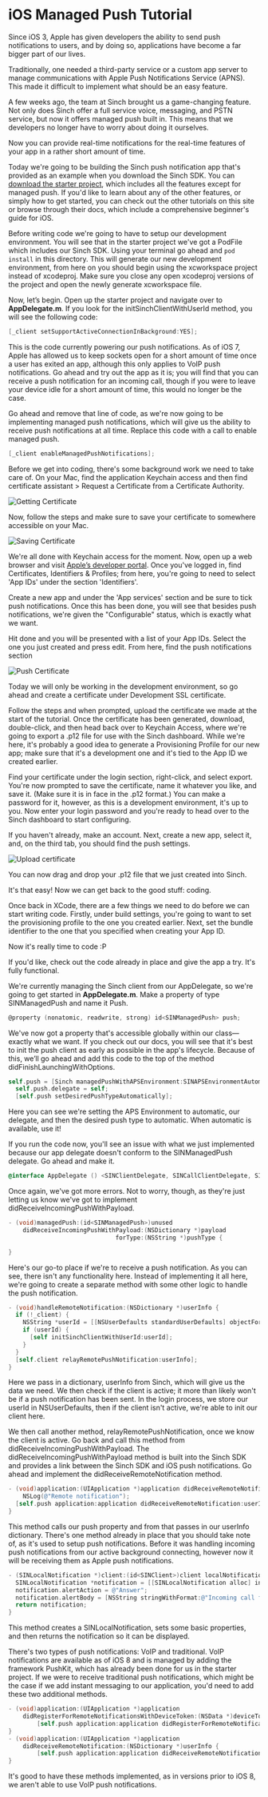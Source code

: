 # iOS Managed Push Tutorial
Since iOS 3, Apple has given developers the ability to send push notifications to users, and by doing so, applications have become a far bigger part of our lives. 

Traditionally, one needed a third-party service or a custom app server to manage communications with Apple Push Notifications Service (APNS). This made it difficult to implement what should be an easy feature.

A few weeks ago, the team at Sinch brought us a game-changing feature. Not only does Sinch offer a full service voice, messaging, and PSTN service, but now it offers managed push built in. This means that we developers no longer have to worry about doing it ourselves. 

Now you can provide real-time notifications for the real-time features of your app in a rather short amount of time. 

Today we're going to be building the Sinch push notification app that's provided as an example when you download the Sinch SDK. You can [download the starter project](https://github.com/sinch/ios-managed-push-tutorial), which includes all the features except for managed push. If you'd like to learn about any of the other features, or simply how to get started, you can check out the other tutorials on this site or browse through their docs, which include a comprehensive beginner's guide for iOS.

Before writing code we're going to have to setup our development environment. You will see that in the starter project we've got a PodFile which includes our Sinch SDK. Using your terminal go ahead and `pod install` in this directory. This will generate our new development environment, from here on you should begin using the xcworkspace project instead of xcodeproj. Make sure you close any open xcodeproj versions of the project and open the newly generate xcworkspace file.

Now, let’s begin. Open up the starter project and navigate over to **AppDelegate.m**. If you look for the initSinchClientWithUserId method, you will see the following code:

```objective-c
[_client setSupportActiveConnectionInBackground:YES];
```

This is the code currently powering our push notifications. As of iOS 7, Apple has allowed us to keep sockets open for a short amount of time once a user has exited an app, although this only applies to VoIP push notifications. Go ahead and try out the app as it is; you will find that you can receive a push notification for an incoming call, though if you were to leave your device idle for a short amount of time, this would no longer be the case. 

Go ahead and remove that line of code, as we're now going to be implementing managed push notifications, which will give us the ability to receive push notifications at all time. Replace this code with a call to enable managed push. 

```objective-c
[_client enableManagedPushNotifications];
```

Before we get into coding, there's some background work we need to take care of. On your Mac, find the application Keychain access and then find certificate assistant > Request a Certificate from a Certificate Authority.

![Getting Certificate](/images/1.png)

Now, follow the steps and make sure to save your certificate to somewhere accessible on your Mac.

![Saving Certificate](/images/2.png)

We're all done with Keychain access for the moment. Now, open up a web browser and visit [Apple’s developer portal](https://www.developer.apple.com/). Once you've logged in, find Certificates, Identifiers & Profiles; from here, you're going to need to select 'App IDs' under the section 'Identifiers'.

Create a new app and under the 'App services' section and be sure to tick push notifications. Once this has been done, you will see that besides push notifications, we're given the "Configurable" status, which is exactly what we want.

Hit done and you will be presented with a list of your App IDs. Select the one you just created and press edit. From here, find the push notifications section

![Push Certificate](/images/3.png)

Today we will only be working in the development environment, so go ahead and create a certificate under Development SSL certificate.

Follow the steps and when prompted, upload the certificate we made at the start of the tutorial. Once the certificate has been generated, download, double-click, and then head back over to Keychain Access, where we're going to export a .p12 file for use with the Sinch dashboard. While we're here, it's probably a good idea to generate a Provisioning Profile for our new app; make sure that it's a development one and it's tied to the App ID we created earlier.

Find your certificate under the login section, right-click, and select export. You're now prompted to save the certificate, name it whatever you like, and save it. (Make sure it is in face in the .p12 format.) You can make a password for it, however, as this is a development environment, it's up to you. Now enter your login password and you're ready to head over to the Sinch dashboard to start configuring.

If you haven't already, make an account. Next, create a new app, select it, and, on the third tab, you should find the push settings. 

![Upload certificate](/images/sinch.png)

You can now drag and drop your .p12 file that we just created into Sinch.

It's that easy! Now we can get back to the good stuff: coding.

Once back in XCode, there are a few things we need to do before we can start writing code. Firstly, under build settings, you're going to want to set the provisioning profile to the one you created earlier. Next, set the bundle identifier to the one that you specified when creating your App ID.

Now it's really time to code :P

If you'd like, check out the code already in place and give the app a try. It's fully functional. 

We're currently managing the Sinch client from our AppDelegate, so we're going to get started in **AppDelegate.m**. Make a property of type SINManagedPush and name it Push.

```objective-c
@property (nonatomic, readwrite, strong) id<SINManagedPush> push;
```
We've now got a property that's accessible globally within our class—exactly what we want. If you check out our docs, you will see that it's best to init the push client as early as possible in the app's lifecycle. Because of this, we’ll go ahead and add this code to the top of the method didFinishLaunchingWithOptions.

```objective-c
self.push = [Sinch managedPushWithAPSEnvironment:SINAPSEnvironmentAutomatic];
  self.push.delegate = self;
  [self.push setDesiredPushTypeAutomatically];
```

Here you can see we're setting the APS Environment to automatic, our delegate, and then the desired push type to automatic. When automatic is available, use it!



If you run the code now, you'll see an issue with what we just implemented because our app delegate doesn't conform to the SINManagedPush delegate. Go ahead and make it.

```objective-c
@interface AppDelegate () <SINClientDelegate, SINCallClientDelegate, SINManagedPushDelegate>
```

Once again, we've got more errors. Not to worry, though, as they're just letting us know we've got to implement didReceiveIncomingPushWithPayload.

```objective-c
- (void)managedPush:(id<SINManagedPush>)unused
    didReceiveIncomingPushWithPayload:(NSDictionary *)payload
                              forType:(NSString *)pushType {

}
```

Here's our go-to place if we're to receive a push notification. As you can see, there isn't any functionality here. Instead of implementing it all here, we're going to create a separate method with some other logic to handle the push notification.

```objective-c
- (void)handleRemoteNotification:(NSDictionary *)userInfo {
  if (!_client) {
    NSString *userId = [[NSUserDefaults standardUserDefaults] objectForKey:@"userId"];
    if (userId) {
      [self initSinchClientWithUserId:userId];
    }
  }
  [self.client relayRemotePushNotification:userInfo];
}
```

Here we pass in a dictionary, userInfo from Sinch, which will give us the data we need. We then check if the client is active; it more than likely won't be if a push notification has been sent. In the login process, we store our userId in NSUserDefaults, then if the client isn't active, we're able to init our client here.

We then call another method, relayRemotePushNotification, once we know the client is active. Go back and call this method from didReceiveIncomingPushWithPayload. The didReceiveIncomingPushWithPayload method is built into the Sinch SDK and provides a link between the Sinch SDK and iOS push notifications. Go ahead and implement the didReceiveRemoteNotification method.

```objective-c
- (void)application:(UIApplication *)application didReceiveRemoteNotification:(NSDictionary *)userInfo {
    NSLog(@"Remote notification");
  [self.push application:application didReceiveRemoteNotification:userInfo];
}
```
This method calls our push property and from that passes in our userInfo dictionary. There's one method already in place that you should take note of, as it's used to setup push notifications. Before it was handling incoming push notifications from our active background connecting, however now it will be receiving them as Apple push notifications.

```objective-c
- (SINLocalNotification *)client:(id<SINClient>)client localNotificationForIncomingCall:(id<SINCall>)call {
  SINLocalNotification *notification = [[SINLocalNotification alloc] init];
  notification.alertAction = @"Answer";
  notification.alertBody = [NSString stringWithFormat:@"Incoming call from %@", [call remoteUserId]];
  return notification;
}
```

This method creates a SINLocalNotification, sets some basic properties, and then returns the notification so it can be displayed.

There's two types of push notifications: VoIP and traditional. VoIP notifications are available as of iOS 8 and is managed by adding the framework PushKit, which has already been done for us in the starter project. If we were to receive traditional push notifications, which might be the case if we add instant messaging to our application, you'd need to add these two additional methods. 

```objective-c
- (void)application:(UIApplication *)application
    didRegisterForRemoteNotificationsWithDeviceToken:(NSData *)deviceToken {
        [self.push application:application didRegisterForRemoteNotificationsWithDeviceToken:deviceToken];
}
- (void)application:(UIApplication *)application 
    didReceiveRemoteNotification:(NSDictionary *)userInfo {
        [self.push application:application didReceiveRemoteNotification:userInfo];
}
```

It's good to have these methods implemented, as in versions prior to iOS 8, we aren't able to use VoIP push notifications. 
